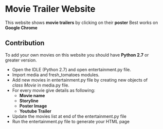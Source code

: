 # Movie Trailer Website

This website shows **movie trailers** by clicking on their **poster**
Best works on **Google Chrome**

## Contribution
To add your own movies on this website you should have **Python 2.7** or greater version.

* Open the IDLE (Python 2.7) and open entertainment.py file.
*  Import media and fresh_tomatoes modules.
* Add new movies in entertainment.py file by creating new objects of _class Movie_ in media.py file.
* For every movie give details as following:
  *  **Movie name**
  * **Storyline**
  * **Poster Image**
  * **Youtube Trailer**
* Update the movies list at end of the entertainment.py file
* Run the entertainment.py file to generate your HTML page

